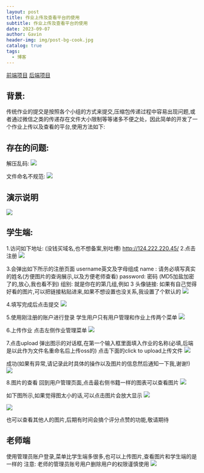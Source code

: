 ```yaml
---
layout: post
title: 作业上传及查看平台的使用
subtitle: 作业上传及查看平台的使用
date: 2023-09-07
author: Gavin
header-img: img/post-bg-cook.jpg
catalog: true
tags:
  - 博客
---
```

[前端项目](https://github.com/vectorstone/homeworkUploadFront.git)
[后端项目](https://github.com/vectorstone/homeworkUploadBackend.git)
## 背景: 
传统作业的提交是按照各个小组的方式来提交,压缩包传递过程中容易出现问题,或者通过微信之类的传递存在文件大小限制等等诸多不便之处，因此简单的开发了一个作业上传以及查看的平台,使用方法如下:

## 存在的问题:
解压乱码:
![](https://obsidiantuchuanggavin.oss-cn-beijing.aliyuncs.com/img/Pasted%20image%2020230907225131.png)

文件命名不规范:
![](https://obsidiantuchuanggavin.oss-cn-beijing.aliyuncs.com/img/Pasted%20image%2020230907225141.png)


## 演示说明
![](https://obsidiantuchuanggavin.oss-cn-beijing.aliyuncs.com/img/%E4%BD%9C%E4%B8%9A%E4%B8%8A%E4%BC%A0%E5%8F%8A%E6%9F%A5%E7%9C%8B%E7%B3%BB%E7%BB%9F.gif)

## 学生端: 
1.访问如下地址: (没钱买域名,也不想备案,别吐槽)
http://124.222.220.45/
2.点击注册
![](https://obsidiantuchuanggavin.oss-cn-beijing.aliyuncs.com/img/Pasted%20image%2020230907225447.png)

3.会弹出如下所示的注册页面
username英文及字母组成
name : 请务必填写真实的姓名(方便图片的查询展示,以及方便老师查看)
password: 密码 (MD5加盐加密了的,放心,我也看不到)
组别: 就是你在的第几组,例如 3
头像链接: 如果有自己觉得好看的图片,可以把链接粘贴进来,如果不想设置也没关系,我设置了个默认的
![](https://obsidiantuchuanggavin.oss-cn-beijing.aliyuncs.com/img/Pasted%20image%2020230907225503.png)

4.填写完成后点击提交
![](https://obsidiantuchuanggavin.oss-cn-beijing.aliyuncs.com/img/Pasted%20image%2020230907225803.png)

5.使用刚注册的账户进行登录
学生用户只有用户管理和作业上传两个菜单
![](https://obsidiantuchuanggavin.oss-cn-beijing.aliyuncs.com/img/Pasted%20image%2020230907225857.png)

6.上传作业
点击左侧作业管理菜单
![](https://obsidiantuchuanggavin.oss-cn-beijing.aliyuncs.com/img/Pasted%20image%2020230907225938.png)

7.点击upload
弹出图示的对话框,在第一个输入框里面填入作业的名称(必填,后端是以此作为文件名重命名后上传oss的)
点击下面的click to upload上传文件
![](https://obsidiantuchuanggavin.oss-cn-beijing.aliyuncs.com/img/Pasted%20image%2020230907230009.png)

成功(如果有异常,请记录此时具体的操作以及图片的信息然后通知一下我,谢谢!)
![](https://obsidiantuchuanggavin.oss-cn-beijing.aliyuncs.com/img/Pasted%20image%2020230907230133.png)

8.图片的查看
回到用户管理页面,点击最右侧书籍一样的图表可以查看图片
![](https://obsidiantuchuanggavin.oss-cn-beijing.aliyuncs.com/img/Pasted%20image%2020230907230231.png)

如下图所示,如果觉得图太小的话,可以点击图片会放大显示
![](https://obsidiantuchuanggavin.oss-cn-beijing.aliyuncs.com/img/Pasted%20image%2020230907230323.png)

![](https://obsidiantuchuanggavin.oss-cn-beijing.aliyuncs.com/img/Pasted%20image%2020230907230347.png)

也可以查看其他人的图片,后期有时间会搞个评分点赞的功能,敬请期待

## 老师端
使用管理员账户登录,菜单比学生端多很多,也可以上传图片,查看图片和学生端的是一样的
注意: 老师的管理员账号用户删除用户的权限谨慎使用
![](https://obsidiantuchuanggavin.oss-cn-beijing.aliyuncs.com/img/Pasted%20image%2020230907230454.png)

